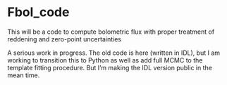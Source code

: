# Fbol_code
This will be a code to compute bolometric flux with proper treatment of reddening and zero-point uncertainties

A serious work in progress. The old code is here (written in IDL), but I am working to transition this to Python as well as add full MCMC to the template fitting procedure. But I’m making the IDL version public in the mean time. 